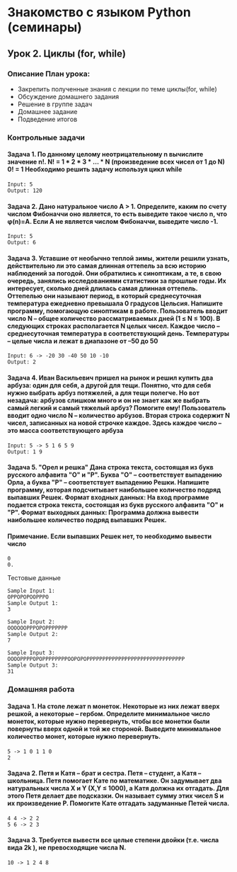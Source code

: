 # Знакомство с языком Python (семинары)

## Урок 2. Циклы (for, while)

### Описание План урока:

- Закрепить полученные знания с лекции по теме циклы(for, while)
- Обсуждение домашнего задания
- Решение в группе задач
- Домашнее задание
- Подведение итогов


### Контрольные задачи

#### Задача 1. По данному целому неотрицательному n вычислите значение n!. N! = 1 * 2 * 3 * … * N (произведение всех чисел от 1 до N) 0! = 1 Необходимо решить задачу используя цикл while
```
Input: 5
Output: 120 
```

#### Задача 2. Дано натуральное число A > 1. Определите, каким по счету числом Фибоначчи оно является, то есть выведите такое число n, что φ(n)=A. Если А не является числом Фибоначчи, выведите число -1.
```
Input: 5
Output: 6
```


#### Задача 3. Уставшие от необычно теплой зимы, жители решили узнать, действительно ли это самая длинная оттепель за всю историю наблюдений за погодой. Они обратились к синоптикам, а те, в свою очередь, занялись исследованиями статистики за прошлые годы. Их интересует, сколько дней длилась самая длинная оттепель. Оттепелью они называют период, в который среднесуточная температура ежедневно превышала 0 градусов Цельсия. Напишите программу, помогающую синоптикам в работе. Пользователь вводит число N – общее количество рассматриваемых дней (1 ≤ N ≤ 100). В следующих строках располагается N целых чисел. Каждое число – среднесуточная температура в соответствующий день. Температуры – целые числа и лежат в диапазоне от –50 до 50
```
Input: 6 -> -20 30 -40 50 10 -10
Output: 2
```


#### Задача 4. Иван Васильевич пришел на рынок и решил купить два арбуза: один для себя, а другой для тещи. Понятно, что для себя нужно выбрать арбуз потяжелей, а для тещи полегче. Но вот незадача: арбузов слишком много и он не знает как же выбрать самый легкий и самый тяжелый арбуз? Помогите ему! Пользователь вводит одно число N – количество арбузов. Вторая строка содержит N чисел, записанных на новой строчке каждое. Здесь каждое число – это масса соответствующего арбуза 
```
Input: 5 -> 5 1 6 5 9
Output: 1 9
```

#### Задача 5. "Орел и решка" Дана строка текста, состоящая из букв русского алфавита "О" и "Р". Буква "О" – соответствует выпадению Орла, а буква "Р" – соответствует выпадению Решки. Напишите программу, которая подсчитывает наибольшее количество подряд выпавших Решек. Формат входных данных: На вход программе подается строка текста, состоящая из букв русского алфавита "О" и "Р". Формат выходных данных: Программа должна вывести наибольшее количество подряд выпавших Решек.

#### Примечание. Если выпавших Решек нет, то необходимо вывести число 
```
0
0.
```
Тестовые данные

```
Sample Input 1:
ОРРОРОРООРРРО
Sample Output 1:
3

Sample Input 2:
ООООООРРРОРОРРРРРРР
Sample Output 2:
7

Sample Input 3:
ООООРРРРОРОРРРРРРРРООРОРОРРРРРРРРРРРРРРРРРРРРРРРРРРРРРРР
Sample Output 3:
31
````


### Домашняя работа

#### Задача 1. На столе лежат n монеток. Некоторые из них лежат вверх решкой, а некоторые – гербом. Определите минимальное число монеток, которые нужно перевернуть, чтобы все монетки были повернуты вверх одной и той же стороной. Выведите минимальное количество монет, которые нужно перевернуть.

```
5 -> 1 0 1 1 0
2
```

#### Задача 2. Петя и Катя – брат и сестра. Петя – студент, а Катя – школьница. Петя помогает Кате по математике. Он задумывает два натуральных числа X и Y (X,Y ≤ 1000), а Катя должна их отгадать. Для этого Петя делает две подсказки. Он называет сумму этих чисел S и их произведение P. Помогите Кате отгадать задуманные Петей числа.

```
4 4 -> 2 2
5 6 -> 2 3
```

#### Задача 3. Требуется вывести все целые степени двойки (т.е. числа вида 2k ), не превосходящие числа N.

```
10 -> 1 2 4 8
```
